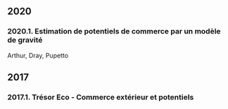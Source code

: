 ## 2020
### 2020.1. Estimation de potentiels de commerce par un modèle  de gravité 
Arthur, Dray, Pupetto

## 2017
### 2017.1. Trésor Eco - Commerce extérieur et potentiels
